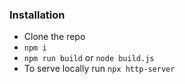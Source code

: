 ### Installation


- Clone the repo
- `npm i`
- `npm run build` or `node build.js`
- To serve locally run `npx http-server`

